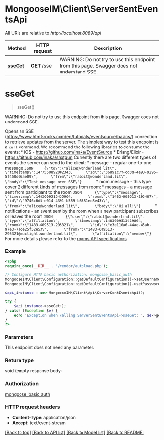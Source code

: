# MongooseIM\Client\ServerSentEventsApi

All URIs are relative to *http://localhost:8089/api*

Method | HTTP request | Description
------------- | ------------- | -------------
[**sseGet**](ServerSentEventsApi.md#sseGet) | **GET** /sse | WARNING: Do not try to use this endpoint from this page. Swagger does not understand SSE.


# **sseGet**
> sseGet()

WARNING: Do not try to use this endpoint from this page. Swagger does not understand SSE.

Opens an SSE (https://www.html5rocks.com/en/tutorials/eventsource/basics/) connection to retrieve updates from the server. The simplest way to test this endpoint is a `curl` command.  We recommend the following libraries to consume the events: * iOS - https://github.com/inaka/EventSource * Erlang/Elixir - https://github.com/inaka/shotgun  Currently there are two different types of events the server can send to the client: * message - regular one-to-one message     ```JSON     {\"to\":\"alice@wonderland.lit\",      \"timestamp\":1477550892082343,      \"id\":\"36891c7f-cd3d-4e90-9295-5f450d66ae09\",      \"from\":\"rabbit@wonderland.lit\",      \"body\":\"Test message over SSE\"}      ``` * room.message - this type cover 2 different kinds of messages from room:    * messages - a message sent from participant to the room      ```JSON      {\"type\":\"message\",       \"timestamp\":1483609513435964,       \"room\":\"1483-609513-293487\",       \"id\":\"9746c6d5-e014-4391-b559-b5581ee8e43b\",       \"from\":\"alice@wonderland.lit\",       \"body\":\"Hi all!\"}      ```    * notifications - an event sent by the room when a new participant subscribes or leaves the room      ```JSON      {\"user\":\"rabbit@wonderland.lit\",       \"type\":\"affiliation\",       \"timestamp\":1483609513429864,       \"room\":\"1483-609513-295321\",       \"id\":\"e3e110a6-44ae-45ab-97e3-7ace25f52e53\",       \"from\":\"1483-609513-295321@muclight.wonderland.lit\",       \"affiliation\":\"member\"}      ``` For more details please refer to the [rooms API specifications](#/Rooms)

### Example
```php
<?php
require_once(__DIR__ . '/vendor/autoload.php');

// Configure HTTP basic authorization: mongoose_basic_auth
MongooseIM\Client\Configuration::getDefaultConfiguration()->setUsername('YOUR_USERNAME');
MongooseIM\Client\Configuration::getDefaultConfiguration()->setPassword('YOUR_PASSWORD');

$api_instance = new MongooseIM\Client\Api\ServerSentEventsApi();

try {
    $api_instance->sseGet();
} catch (Exception $e) {
    echo 'Exception when calling ServerSentEventsApi->sseGet: ', $e->getMessage(), PHP_EOL;
}
?>
```

### Parameters
This endpoint does not need any parameter.

### Return type

void (empty response body)

### Authorization

[mongoose_basic_auth](../../README.md#mongoose_basic_auth)

### HTTP request headers

 - **Content-Type**: application/json
 - **Accept**: text/event-stream

[[Back to top]](#) [[Back to API list]](../../README.md#documentation-for-api-endpoints) [[Back to Model list]](../../README.md#documentation-for-models) [[Back to README]](../../README.md)

